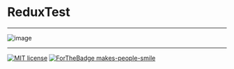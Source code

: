 # ReduxTest
***
![image](https://user-images.githubusercontent.com/19554935/47725449-f877b080-dc2e-11e8-98dc-6d2b00c5be5e.png)
***
[![MIT license](https://img.shields.io/badge/License-MIT-blue.svg)](https://lbesson.mit-license.org/)
[![ForTheBadge makes-people-smile](http://ForTheBadge.com/images/badges/makes-people-smile.svg)](http://ForTheBadge.com)
